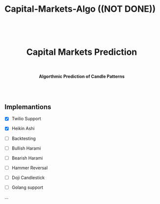 # Capital-Markets-Algo ((NOT DONE))

<h1 align="center">
  <br>
  <a href="" alt="" width=""></a>
  <br>
      Capital Markets Prediction
  <br>
  <br>
</h1>

<h4 align="center">Algorthmic Prediction of Candle Patterns</h4>

<p align="center">
  <a>
    <img src=""
         alt="">
  </a>
</p>
<br>

## Implemantions 
- [x] Twilio Support
- [x] Heikin Ashi
- [ ] Backtesting
- [ ] Bullish Harami
- [ ] Bearish Harami
- [ ] Hammer Reversal
- [ ] Doji Candlestick
- [ ] Golang support 


...
